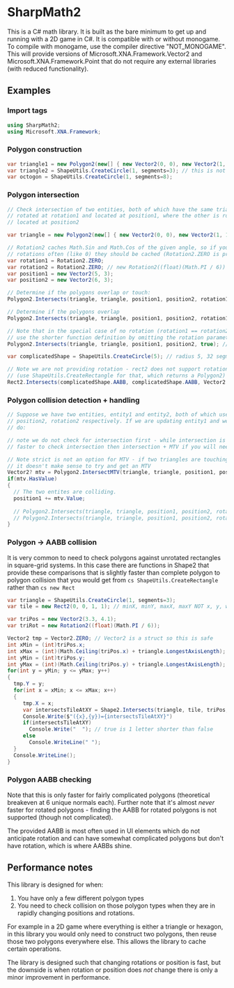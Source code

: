 # SharpMath2

This is a C# math library. It is built as the bare minimum to get up and running with a 2D game in C#. It
is compatible with or without monogame. To compile with monogame, use the compiler directive "NOT_MONOGAME".
This will provide versions of Microsoft.XNA.Framework.Vector2 and Microsoft.XNA.Framework.Point that do not
require any external libraries (with reduced functionality).

## Examples

### Import tags

```cs
using SharpMath2;
using Microsoft.XNA.Framework;
```

### Polygon construction

```cs
var triangle1 = new Polygon2(new[] { new Vector2(0, 0), new Vector2(1, 1), new Vector2(2, 0) });
var triangle2 = ShapeUtils.CreateCircle(1, segments=3); // this is not the same triangle as triangle1, this will be equilateral
var octogon = ShapeUtils.CreateCircle(1, segments=8);
```

### Polygon intersection

```cs
// Check intersection of two entities, both of which have the same triangle bounds but one is
// rotated at rotation1 and located at position1, where the other is rotated at rotation2 and 
// located at position2

var triangle = new Polygon2(new[] { new Vector2(0, 0), new Vector2(1, 1), new Vector2(2, 0) });

// Rotation2 caches Math.Sin and Math.Cos of the given angle, so if you know you are going to reuse
// rotations often (like 0) they should be cached (Rotation2.ZERO is provided)
var rotation1 = Rotation2.ZERO;
var rotation2 = Rotation2.ZERO; // new Rotation2((float)(Math.PI / 6)) would be 30degrees
var position1 = new Vector2(5, 3);
var position2 = new Vector2(6, 3);

// Determine if the polygons overlap or touch: 
Polygon2.Intersects(triangle, triangle, position1, position2, rotation1, rotation2, false); // True

// Determine if the polygons overlap
Polygon2.Intersects(triangle, triangle, position1, position2, rotation1, rotation2, true); // False

// Note that in the special case of no rotation (rotation1 == rotation2 == Rotation2.ZERO) we can
// use the shorter function definition by omitting the rotation parameters
Polygon2.Intersects(triangle, triangle, position1, position2, true); // False
```

```cs
var complicatedShape = ShapeUtils.CreateCircle(5); // radius 5, 32 segments

// Note we are not providing rotation - rect2 does not support rotation 
// (use ShapeUtils.CreateRectangle for that, which returns a Polygon2)
Rect2.Intersects(complicatedShape.AABB, complicatedShape.AABB, Vector2.ZERO, new Vector2(3, 0), true); // True
```

### Polygon collision detection + handling

```cs
// Suppose we have two entities, entity1 and entity2, both of which use the polygon "triangle" and are at position1, rotation1 and 
// position2, rotation2 respectively. If we are updating entity1 and we want to detect and handle collision with entity2 we would
// do:

// note we do not check for intersection first - while intersection is faster to check than intersection + MTV, it is not 
// faster to check intersection then intersection + MTV if you will need the MTV.

// Note strict is not an option for MTV - if two triangles are touching but not overlappingit
// it doesn't make sense to try and get an MTV
Vector2? mtv = Polygon2.IntersectMTV(triangle, triangle, position1, position2, rotation1, rotation2);
if(mtv.HasValue)
{
  // The two entites are colliding.
  position1 += mtv.Value;
  
  // Polygon2.Intersects(triangle, triangle, position1, position2, rotation1, rotation2, true); -> False
  // Polygon2.Intersects(triangle, triangle, position1, position2, rotation1, rotation2, false); -> True
}
```

### Polygon -> AABB collision

It is very common to need to check polygons against unrotated rectangles in square-grid systems. In this case 
there are functions in Shape2 that provide these comparisons that is slightly faster than complete polygon to 
polygon collision that you would get from `cs ShapeUtils.CreateRectangle` rather than `cs new Rect`

```cs
var triangle = ShapeUtils.CreateCircle(1, segments=3);
var tile = new Rect2(0, 0, 1, 1); // minX, minY, maxX, maxY NOT x, y, w, h.

var triPos = new Vector2(3.3, 4.1);
var triRot = new Rotation2((float)(Math.PI / 6));

Vector2 tmp = Vector2.ZERO; // Vector2 is a struct so this is safe
int xMin = (int)triPos.x;
int xMax = (int)(Math.Ceiling(triPos.x) + triangle.LongestAxisLength);
int yMin = (int)triPos.y;
int yMax = (int)(Math.Ceiling(triPos.y) + triangle.LongestAxisLength);
for(int y = yMin; y <= yMax; y++)
{
  tmp.Y = y;
  for(int x = xMin; x <= xMax; x++) 
  {
     tmp.X = x;
     var intersectsTileAtXY = Shape2.Intersects(triangle, tile, triPos, tmp, triRot, true);
     Console.Write($"({x},{y})={intersectsTileAtXY}")
     if(intersectsTileAtXY)
       Console.Write("  "); // true is 1 letter shorter than false
     else
       Console.WriteLine(" ");
  }
  Console.WriteLine();
}
```

### Polygon AABB checking

Note that this is only faster for fairly complicated polygons (theoretical breakeven at 6 unique normals each).
Further note that it's almost *never* faster for rotated polygons - finding the AABB for rotated polygons is not
supported (though not complicated).

The provided AABB is most often used in UI elements which do not anticipate rotation and can have somewhat complicated
polygons but don't have rotation, which is where AABBs shine.

## Performance notes

This library is designed for when:

1. You have only a few different polygon types
2. You need to check collision on those polygon types when they are in rapidly changing positions and rotations.

For example in a 2D game where everything is either a triangle or hexagon, in this library you would only need 
to construct two polygons, then reuse those two polygons everywhere else. This allows the library to cache certain
operations.

The library is designed such that changing rotations or position is fast, but the downside is when rotation
or position does *not* change there is only a minor improvement in performance.